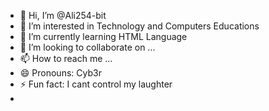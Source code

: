 - 👋 Hi, I’m @Ali254-bit
- 👀 I’m interested in Technology and Computers Educations
- 🌱 I’m currently learning HTML Language
- 💞️ I’m looking to collaborate on ...
- 📫 How to reach me ...
- 😄 Pronouns: Cyb3r
- ⚡ Fun fact: I cant control my laughter
- 

<!---
Ali254-bit/Ali254-bit is a ✨ special ✨ repository because its `README.md` (this file) appears on your GitHub profile.
You can click the Preview link to take a look at your changes.
--->
